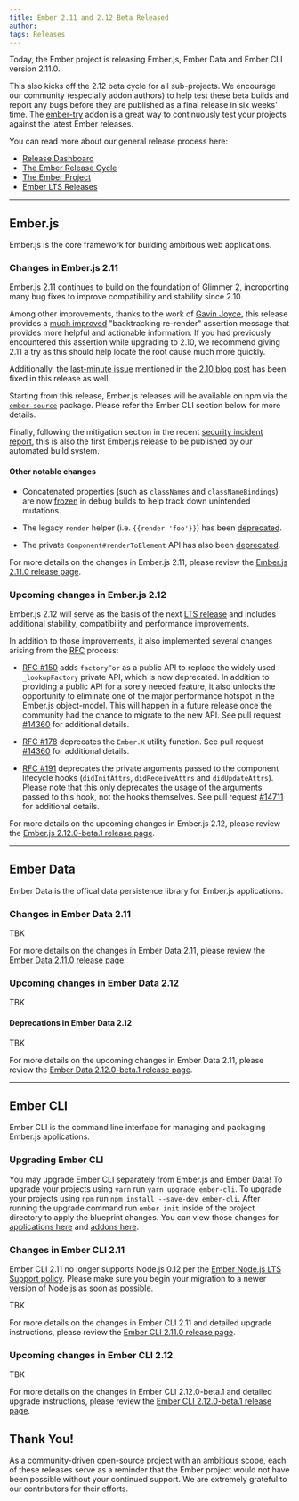 ```yaml
---
title: Ember 2.11 and 2.12 Beta Released
author:
tags: Releases
---
```


Today, the Ember project is releasing Ember.js, Ember Data and Ember CLI
version 2.11.0.

This also kicks off the 2.12 beta cycle for all sub-projects. We encourage our
community (especially addon authors) to help test these beta builds and report
any bugs before they are published as a final release in six weeks' time. The
[ember-try](https://github.com/ember-cli/ember-try) addon is a great way to
continuously test your projects against the latest Ember releases.

You can read more about our general release process here:

- [Release Dashboard](http://emberjs.com/builds/)
- [The Ember Release Cycle](http://emberjs.com/blog/2013/09/06/new-ember-release-process.html)
- [The Ember Project](http://emberjs.com/blog/2015/06/16/ember-project-at-2-0.html)
- [Ember LTS Releases](http://emberjs.com/blog/2016/02/25/announcing-embers-first-lts.html)

---

## Ember.js

Ember.js is the core framework for building ambitious web applications.

### Changes in Ember.js 2.11

Ember.js 2.11 continues to build on the foundation of Glimmer 2, incroporting
many bug fixes to improve compatibility and stability since 2.10.

Among other improvements, thanks to the work of [Gavin Joyce](https://github.com/gavinjoyce/),
this release provides a [much improved](https://github.com/emberjs/ember.js/pull/14723)
"backtracking re-render" assertion message that provides more helpful and
actionable information. If you had previously encountered this assertion while
upgrading to 2.10, we recommend giving 2.11 a try as this should help locate
the root cause much more quickly.

Additionally, the [last-minute issue](https://github.com/emberjs/ember.js/pull/14649)
mentioned in the [2.10 blog post](/blog/2016/11/30/ember-2-10-released.html) has been
fixed in this release as well.

Starting from this release, Ember.js releases will be available on npm via the
[`ember-source`](https://www.npmjs.com/package/ember-source) package. Please
refer the Ember CLI section below for more details.

Finally, following the mitigation section in the recent [security incident
report](/blog/2016/12/14/security-incident-aws-s3-key-exposure.html), this is
also the first Ember.js release to be published by our automated build system.

#### Other notable changes

- Concatenated properties (such as `classNames` and `classNameBindings`) are
  now [frozen](https://github.com/emberjs/ember.js/pull/14389) in debug builds
  to help track down unintended mutations.

- The legacy `render` helper (i.e. `{{render 'foo'}}`) has been [deprecated](https://github.com/emberjs/ember.js/pull/14441).

- The private `Component#renderToElement` API has also been [deprecated](https://github.com/emberjs/ember.js/pull/14482).

For more details on the changes in Ember.js 2.11, please review the
[Ember.js 2.11.0 release page](https://github.com/emberjs/ember.js/releases/tag/v2.11.0).

### Upcoming changes in Ember.js 2.12

Ember.js 2.12 will serve as the basis of the next [LTS release](http://emberjs.com/blog/2016/02/25/announcing-embers-first-lts.html)
and includes additional stability, compatibility and performance improvements.

In addition to those improvements, it also implemented several changes arising
from the [RFC](https://github.com/emberjs/rfcs) process:

- [RFC #150](https://github.com/emberjs/rfcs/blob/master/text/0150-factory-for.md)
  adds `factoryFor` as a public API to replace the widely used `_lookupFactory`
  private API, which is now deprecated. In addition to providing a public API
  for a sorely needed feature, it also unlocks the opportunity to eliminate one
  of the major performance hotspot in the Ember.js object-model. This will
  happen in a future release once the community had the chance to migrate to
  the new API. See pull request [#14360](https://github.com/emberjs/ember.js/pull/14360)
  for additional details.

- [RFC #178](https://github.com/emberjs/rfcs/blob/master/text/0178-deprecate-ember-k.md)
  deprecates the `Ember.K` utility function. See pull request [#14360](https://github.com/emberjs/ember.js/pull/14360)
  for additional details.

- [RFC #191](https://github.com/emberjs/rfcs/blob/master/text/0191-deprecate-component-lifecycle-hook-args.md)
  deprecates the private arguments passed to the component lifecycle hooks
  (`didInitAttrs`, `didReceiveAttrs` and `didUpdateAttrs`). Please note that
  this only deprecates the usage of the arguments passed to this hook, not the
  hooks themselves. See pull request [#14711](https://github.com/emberjs/ember.js/pull/14711)
  for additional details.

For more details on the upcoming changes in Ember.js 2.12, please review the
[Ember.js 2.12.0-beta.1 release page](https://github.com/emberjs/ember.js/releases/tag/v2.12.0-beta.1).

---

## Ember Data

Ember Data is the offical data persistence library for Ember.js applications.

### Changes in Ember Data 2.11

TBK

For more details on the changes in Ember Data 2.11, please review the
[Ember Data 2.11.0 release page](https://github.com/emberjs/data/releases/tag/v2.11.0).

### Upcoming changes in Ember Data 2.12

TBK

#### Deprecations in Ember Data 2.12

TBK

For more details on the upcoming changes in Ember Data 2.11, please review the
[Ember Data 2.12.0-beta.1 release page](https://github.com/emberjs/data/releases/tag/v2.12.0-beta.1).

---

## Ember CLI

Ember CLI is the command line interface for managing and packaging Ember.js
applications.

### Upgrading Ember CLI

You may upgrade Ember CLI separately from Ember.js and Ember Data! To upgrade
your projects using `yarn` run `yarn upgrade ember-cli`. To upgrade your
projects using `npm` run `npm install --save-dev ember-cli`. After running the
upgrade command run `ember init` inside of the project directory to apply the
blueprint changes. You can view those changes for [applications here](https://github.com/ember-cli/ember-new-output/compare/v2.10.0...v2.11.0)
and [addons here](https://github.com/ember-cli/ember-addon-output/compare/v2.10.0...v2.11.0).

### Changes in Ember CLI 2.11

Ember CLI 2.11 no longer supports Node.js 0.12 per the
[Ember Node.js LTS Support policy](http://emberjs.com/blog/2016/09/07/ember-node-lts-support.html).
Please make sure you begin your migration to a newer version of Node.js as soon
as possible.

TBK

For more details on the changes in Ember CLI 2.11 and detailed upgrade
instructions, please review the [Ember CLI 2.11.0 release page](https://github.com/ember-cli/ember-cli/releases/tag/v2.11.0).

### Upcoming changes in Ember CLI 2.12

TBK

For more details on the changes in Ember CLI 2.12.0-beta.1 and detailed upgrade
instructions, please review the [Ember CLI 2.12.0-beta.1 release page](https://github.com/ember-cli/ember-cli/releases/tag/v2.12.0-beta.1).

## Thank You!

As a community-driven open-source project with an ambitious scope, each of
these releases serve as a reminder that the Ember project would not have been
possible without your continued support. We are extremely grateful to our
contributors for their efforts.
